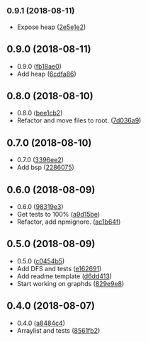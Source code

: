 ## <small>0.9.1 (2018-08-11)</small>

* Expose heap ([2e5e1e2](https://github.com/vantreeseba/gameds/commit/2e5e1e2))



## 0.9.0 (2018-08-11)

* 0.9.0 ([fb18ae0](https://github.com/vantreeseba/gameds/commit/fb18ae0))
* Add heap ([6cdfa86](https://github.com/vantreeseba/gameds/commit/6cdfa86))



## 0.8.0 (2018-08-10)

* 0.8.0 ([bee1cb2](https://github.com/vantreeseba/gameds/commit/bee1cb2))
* Refactor and move files to root. ([7d036a9](https://github.com/vantreeseba/gameds/commit/7d036a9))



## 0.7.0 (2018-08-10)

* 0.7.0 ([3396ee2](https://github.com/vantreeseba/gameds/commit/3396ee2))
* Add bsp ([2286075](https://github.com/vantreeseba/gameds/commit/2286075))



## 0.6.0 (2018-08-09)

* 0.6.0 ([98319e3](https://github.com/vantreeseba/gameds/commit/98319e3))
* Get tests to 100% ([a9d15be](https://github.com/vantreeseba/gameds/commit/a9d15be))
* Refactor, add npmignore. ([ac1b64f](https://github.com/vantreeseba/gameds/commit/ac1b64f))



## 0.5.0 (2018-08-09)

* 0.5.0 ([c0454b5](https://github.com/vantreeseba/gameds/commit/c0454b5))
* Add DFS and tests ([e162691](https://github.com/vantreeseba/gameds/commit/e162691))
* Add readme template ([d6dd413](https://github.com/vantreeseba/gameds/commit/d6dd413))
* Start working on graphds ([829e9e8](https://github.com/vantreeseba/gameds/commit/829e9e8))



## 0.4.0 (2018-08-07)

* 0.4.0 ([a8484c4](https://github.com/vantreeseba/gameds/commit/a8484c4))
* Arraylist and tests ([8561fb2](https://github.com/vantreeseba/gameds/commit/8561fb2))




